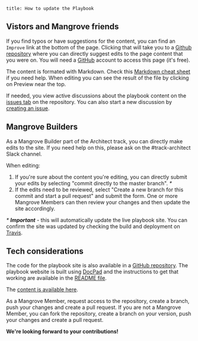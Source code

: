 ```
title: How to update the Playbook
```



## Vistors and Mangrove friends

If you find typos or have suggestions for the content, you can find an `Improve` link at the bottom of the page.
Clicking that will take you to a [Github repository](https://github.com/MeetMangrove/playbook) where you can directly suggest edits to the page content that you were on. You will need a [GitHub](https://github.com) account to access this page (it's free).

The content is formated with Markdown. Check this [Markdown cheat sheet](https://github.com/adam-p/markdown-here/wiki/Markdown-Cheatsheet) if you need help. When editing you can see the result of the file by clicking on Preview near the top.

If needed, you view active discussions about the playbook content on the [issues tab](https://github.com/MeetMangrove/playbook/issues) on the repository. You can also start a new discussion by [creating an issue](https://github.com/MeetMangrove/playbook/issues/new).


## Mangrove Builders

As a Mangrove Builder part of the Architect track, you can directly make edits to the site.
If you need help on this, please ask on the #track-architect Slack channel.

When editing:
1. If you're sure about the content you're editing, you can directly submit your edits by selecting "commit directly to the master branch". <em>*</em>
2. If the edits need to be reviewed, select "Create a new branch for this commit and start a pull request" and submit the form. One or more Mangrove Members can then review your changes and then update the site accordingly.

<em>* <strong>Important</strong></em> - this will automatically update the live playbook site. You can confirm the site was updated by checking the build and deployment on [Travis](https://travis-ci.org/meetmangrove/playbook-website).


## Tech considerations

The code for the playbook site is also available in a [GitHub repository](https://github.com/MeetMangrove/playbook-website). The playbook website is built using [DocPad](https://docpad.org/) and the instructions to get that working are available in the [README file](https://github.com/MeetMangrove/playbook-website/blob/master/README.md).

The [content is available here](https://github.com/MeetMangrove/playbook).

As a Mangrove Member, request access to the repository, create a branch, push your changes and create a pull request. If you are not a Mangrove Member, you can fork the repository, create a branch on your version, push your changes and create a pull request.

<strong>We're looking forward to your contributions!</strong>
